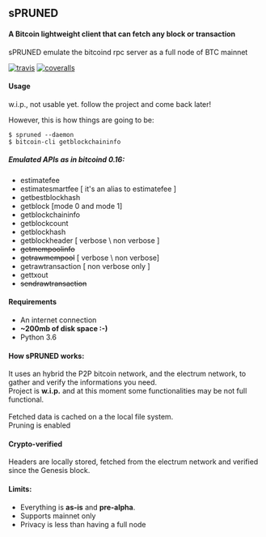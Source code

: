 ## sPRUNED
#### A Bitcoin lightweight client that can fetch any block or transaction

<p>sPRUNED emulate the bitcoind rpc server as a full node of BTC mainnet</p>

[![travis](https://travis-ci.org/gdassori/spruned.svg?branch=master)](https://travis-ci.org/gdassori/spruned)
[![coveralls](https://coveralls.io/repos/github/gdassori/spruned/badge.svg)](https://coveralls.io/github/gdassori/spruned)

#### Usage
w.i.p., not usable yet. follow the project and come back later!

However, this is how things are going to be:
```
$ spruned --daemon
$ bitcoin-cli getblockchaininfo
```

##### Emulated APIs as in bitcoind 0.16:

- estimatefee
- estimatesmartfee [ it's an alias to estimatefee ]
- getbestblockhash
- getblock [mode 0 and mode 1]
- getblockchaininfo
- getblockcount
- getblockhash
- getblockheader [ verbose \ non verbose ]
- <s>getmempoolinfo</s>
- <s>getrawmempool</s> [ verbose \ non verbose]
- getrawtransaction [ non verbose only ]
- gettxout
- <s>sendrawtransaction</s>


#### Requirements
- An internet connection
- **~200mb of disk space :-)**
- Python 3.6


#### How sPRUNED works:
It uses an hybrid the P2P bitcoin network, and the electrum network, to gather and verify the informations you need.<br />
Project is **w.i.p.** and at this moment some functionalities may be not full functional.
<br />
<br />
Fetched data is cached on a the local file system.<br />
Pruning is enabled

 
#### Crypto-verified
Headers are locally stored, fetched from the electrum network and verified since the Genesis block.  

#### Limits: 
- Everything is **as-is** and **pre-alpha**.
- Supports mainnet only
- Privacy is less than having a full node

